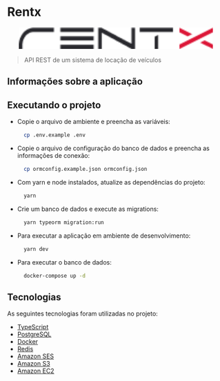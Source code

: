 # Rentx

<p align="center">
  <img src="rentx.png" alt="Rentx logo" height="50">
</p>

> API REST de um sistema de locação de veículos

## Informações sobre a aplicação

## Executando o projeto

- Copie o arquivo de ambiente e preencha as variáveis:
  ```bash
    cp .env.example .env
  ```
- Copie o arquivo de configuração do banco de dados e preencha as informações de conexão:
  ```bash
    cp ormconfig.example.json ormconfig.json
  ```
- Com yarn e node instalados, atualize as dependências do projeto:
  ```bash
    yarn
  ```
- Crie um banco de dados e execute as migrations:
  ```bash
    yarn typeorm migration:run
  ```
- Para executar a aplicação em ambiente de desenvolvimento:
  ```bash
    yarn dev
  ```
- Para executar o banco de dados:
  ```bash
    docker-compose up -d
  ```

## Tecnologias

As seguintes tecnologias foram utilizadas no projeto:

- [TypeScript](https://www.typescriptlang.org/)
- [PostgreSQL](https://www.postgresql.org/)
- [Docker](https://www.docker.com/)
- [Redis](https://redis.io/)
- [Amazon SES](https://aws.amazon.com/pt/ses/)
- [Amazon S3](https://aws.amazon.com/pt/s3/)
- [Amazon EC2](https://aws.amazon.com/pt/ec2)
